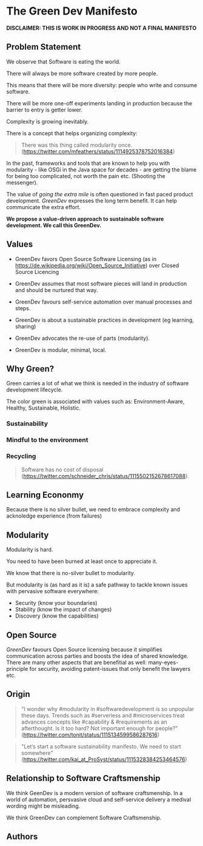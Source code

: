 # The Green Dev Manifesto

__DISCLAIMER: THIS IS WORK IN PROGRESS AND NOT A FINAL MANIFESTO__

## Problem Statement

We observe that Software is eating the world. 

There will always be more software created by more people. 

This means that there will be more diversity: people who write and consume software.

There will be more one-off experiments landing in production because the barrier to entry is getter lower.

Complexity is growing inevitably. 

There is a concept that helps organizing complexity:

> There was this thing called modularity once. (https://twitter.com/mfeathers/status/1114925378752016384)

In the past, frameworks and tools that are known to help you with modularity - like OSGi in the Java space for decades - are getting the blame for being too complicated, not worth the pain etc. (Shooting the messenger).

The value of *going the extra mile* is often questioned in fast paced product development. *GreenDev* expresses the long term benefit. It can help communicate the extra effort.

__We propose a value-driven approach to sustainable software development. We call this GreenDev.__ 

## Values

 * GreenDev favors Open Source Software Licensing (as in https://de.wikipedia.org/wiki/Open_Source_Initiative) over Closed Source Licencing
 
* GreenDev assumes that most software pieces will land in production and should be nurtured that way.

* GreenDev favours self-service automation over manual processes and steps.

* GreenDev is about a sustainable practices in development (eg learning, sharing) 

* GreenDev advocates the re-use of parts (modularity).

* GreenDev is modular, minimal, local.

## Why Green?

Green carries a lot of what we think is needed in the industry of software development lifecycle.

The color green is associated with values such as: Environment-Aware, Healthy, Sustainable, Holistic.

### Sustainability

### Mindful to the environment

### Recycling

> Software has no cost of disposal (https://twitter.com/schneider_chris/status/1115502152678617088).

## Learning Econonmy

Because there is no silver bullet, we need to embrace complexity and acknoledge experience (from failures) 

## Modularity 

Modularity is hard.

You need to have been burned at least once to appreciate it.

We know that there is no-silver bullet to modularity. 

But modularity is (as hard as it is) a safe pathway to tackle known issues with pervasive software everywhere:

 * Security (know your boundaries)
 * Stability (know the impact of changes)
 * Discovery (know the capabilities)
 
## Open Source

*GreenDev* favours Open Source licensing because it simplifies communication across parties and boosts the idea of shared knowledge. There are many other aspects that are benefitial as well: many-eyes-principle for security, avoiding patent-issues that only benefit the lawyers etc.

## Origin

> "I wonder why #modularity in #softwaredevelopment is so unpopular these days. Trends such as #serverless and #microservices treat advances concepts like #capability & #requirements as an afterthought. Is it too hard? Not important enough for people?" (https://twitter.com/tonit/status/1115134599586287616)

> "Let‘s start a software sustainability manifesto. We need to start somewhere" (https://twitter.com/kai_at_ProSyst/status/1115328384253464576) 

## Relationship to Software Craftsmenship

We think GeenDev is a modern version of software craftsmenship. In a world of automation, persvasive cloud and self-service delivery a medival wording might be misleading.

We think GreenDev can complement Software Craftsmenship.

## Authors

